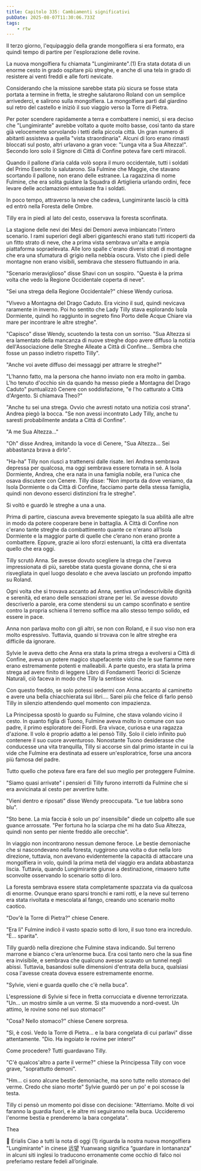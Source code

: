 ```yaml
---
title: Capitolo 335: Cambiamenti significativi
pubDate: 2025-08-07T11:30:06.733Z
tags:
    - rtw
---
```















Il terzo giorno, l'equipaggio della grande mongolfiera si era formato, era quindi tempo di partire per l'esplorazione delle rovine.


La nuova mongolfiera fu chiamata "Lungimirante".(1)  Era stata dotata di un enorme cesto in grado ospitare più streghe, e anche di una tela in grado di resistere ai venti freddi e alle forti nevicate.


Considerando che la missione sarebbe stata più sicura se fosse stata portata a termine in fretta, le streghe salutarono Roland con un semplice arrivederci, e salirono sulla mongolfiera.  La mongolfiera partì dal giardino sul retro del castello e iniziò il suo viaggio verso la Torre di Pietra.


Per poter scendere rapidamente a terra e combattere i nemici, si era deciso che "Lungimirante" avrebbe voltato a quote molto basse, così tanto da stare già velocemente sorvolando i tetti della piccola città. Un gran numero di abitanti assisteva a quella "vista straordinaria". Alcuni di loro erano rimasti bloccati sul posto, altri urlavano a gran voce: "Lunga vita a Sua Altezza!". Secondo loro solo il Signore di Città di Confine poteva fare certi miracoli.


Quando il pallone d’aria calda volò sopra il muro occidentale, tutti i soldati del Primo Esercito lo salutarono. Sia Fulmine che Maggie, che stavano scortando il pallone, non erano delle estranee. La ragazzina di nome Fulmine, che era solita guidare la Squadra di Artiglieria urlando ordini, fece levare delle acclamazioni entusiaste fra i soldati.


In poco tempo, attraverso la neve che cadeva, Lungimirante lasciò la città ed entrò nella Foresta delle Ombre.


Tilly era in piedi al lato del cesto, osservava la foresta sconfinata.


La stagione delle nevi dei Mesi dei Demoni aveva imbiancato l'intero scenario. I rami superiori degli alberi giganteschi erano stati tutti ricoperti da un fitto strato di neve, che a prima vista sembrava un'alta e ampia piattaforma sopraelevata. Alle loro spalle c'erano diversi strati di montagne che era una sfumatura di grigio nella nebbia oscura. Visto che i piedi delle montagne non erano visibili, sembrava che stessero fluttuando in aria.


"Scenario meraviglioso" disse Shavi con un sospiro. "Questa è la prima volta che vedo la Regione Occidentale coperta di neve".


"Sei una strega della Regione Occidentale?" chiese Wendy curiosa.


"Vivevo a Montagna del Drago Caduto. Era vicino il sud, quindi nevicava raramente in inverno. Poi ho sentito che Lady Tilly stava esplorando Isola Dormiente, quindi ho raggiunto in segreto fino Porto delle Acque Chiare via mare per incontrare le altre streghe".


"Capisco" disse Wendy, scuotendo la testa con un sorriso. "Sua Altezza si era lamentato della mancanza di nuove streghe dopo avere diffuso la notizia dell'Associazione delle Streghe Alleate a Città di Confine... Sembra che fosse un passo indietro rispetto Tilly".


"Anche voi avete diffuso dei messaggi per attrarre le streghe?"


"L'hanno fatto, ma la persona che hanno inviato non era molto in gamba. L'ho tenuto d'occhio sin da quando ha messo piede a Montagna del Drago Caduto" puntualizzò Cenere con soddisfazione, "e l'ho catturato a Città d'Argento. Si chiamava Theo?"


"Anche tu sei una strega. Ovvio che avresti notato una notizia così strana". Andrea piegò la bocca. "Se non avessi incontrato Lady Tilly, anche tu saresti probabilmente andata a Città di Confine".


"A me Sua Altezza..."


"Oh" disse Andrea, imitando la voce di Cenere, "Sua Altezza... Sei abbastanza brava a dirlo".


"Ha-ha” Tilly non riuscì a trattenersi dalle risate. Ieri Andrea sembrava depressa per qualcosa, ma oggi sembrava essere tornata in sé. A Isola Dormiente, Andrea, che era nata in una famiglia nobile, era l'unica che osava discutere con Cenere. Tilly disse: "Non importa da dove veniamo, da Isola Dormiente o da Città di Confine, facciamo parte della stessa famiglia, quindi non devono esserci distinzioni fra le streghe".


Si voltò e guardò le streghe a una a una.


Prima di partire, ciascuna aveva brevemente spiegato la sua abilità alle altre in modo da potere cooperare bene in battaglia. A Città di Confine non c'erano tante streghe da combattimento quante ce n'erano all’Isola Dormiente e la maggior parte di quelle che c’erano non erano pronte a combattere. Eppure, grazie ai loro sforzi estenuanti, la città era diventata quello che era oggi.


Tilly scrutò Anna. Se avesse dovuto scegliere la strega che l'aveva impressionata di più, sarebbe stata questa giovane donna, che si era risvegliata in quel luogo desolato e che aveva lasciato un profondo impatto su Roland.


Ogni volta che si trovava accanto ad Anna, sentiva un’indescrivibile dignità e serenità, ed erano delle sensazioni strane per lei. Se avesse dovuto descriverlo a parole, era come stendersi su un campo sconfinato e sentire contro la propria schiena il terreno soffice ma allo stesso tempo solido, ed essere in pace.


Anna non parlava molto con gli altri, se non con Roland, e il suo viso non era molto espressivo. Tuttavia, quando si trovava con le altre streghe era difficile da ignorare.


Sylvie le aveva detto che Anna era stata la prima strega a evolversi a Città di Confine, aveva un potere magico stupefacente visto che le sue fiamme nere erano estremamente potenti e malleabili. A parte questo, era stata la prima strega ad avere finito di leggere Libro di Fondamenti Teorici di Scienze Naturali, ciò faceva in modo che Tilly la sentisse vicina.


Con questo freddo, se solo potessi sedermi con Anna accanto al caminetto e avere una bella chiacchierata sui libri…. Sarei più che felice di farlo pensò Tilly in silenzio attendendo quel momento con impazienza.


La Principessa spostò lo guardo su Fulmine, che stava volando vicino il cesto. In quanto figlia di Tuono, Fulmine aveva molto in comune con suo padre, il primo esploratore dei Fiordi. Era vivace, curiosa e una ragazza d'azione. Il volo è proprio adatto a lei pensò Tilly. Solo il cielo infinito può contenere il suo cuore avventuroso. Nonostante Tuono desiderasse che conducesse una vita tranquilla, Tilly si accorse sin dal primo istante in cui la vide che Fulmine era destinata ad essere un'esploratrice, forse una ancora più famosa del padre.


Tutto quello che poteva fare era fare del suo meglio per proteggere Fulmine.


"Siamo quasi arrivate" i pensieri di Tilly furono interrotti da Fulmine che si era avvicinata al cesto per avvertire tutte.


"Vieni dentro e riposati" disse Wendy preoccupata. "Le tue labbra sono blu".


"Sto bene. La mia faccia è solo un po’ insensibile" diede un colpetto alle sue guance arrossate. "Per fortuna ho la sciarpa che mi ha dato Sua Altezza, quindi non sento per niente freddo alle orecchie".


In viaggio non incontrarono nessun demone feroce. Le bestie demoniache che si nascondevano nella foresta, ruggirono una volta o due nella loro direzione, tuttavia, non avevano evidentemente la capacità di attaccare una mongolfiera in volo, quindi la prima metà del viaggio era andata abbastanza liscia. Tuttavia, quando Lungimirante giunse a destinazione, rimasero tutte sconvolte osservando lo scenario sotto di loro.


La foresta sembrava essere stata completamente spazzata via da qualcosa di enorme. Ovunque erano sparsi tronchi e rami rotti, e la neve sul terreno era stata rivoltata e mescolata al fango, creando uno scenario molto caotico.


"Dov'è la Torre di Pietra?" chiese Cenere.


"Era lì" Fulmine indicò il vasto spazio sotto di loro, il suo tono era incredulo. “È… sparita".


Tilly guardò nella direzione che Fulmine stava indicando. Sul terreno marrone e bianco c'era un’enorme buca. Era così tanto nero che la sua fine era invisibile, e sembrava che qualcuno avesse scavato un tunnel negli abissi. Tuttavia, basandosi sulle dimensioni d'entrata della buca, qualsiasi cosa l'avesse creata doveva essere estremamente enorme.


"Sylvie, vieni e guarda quello che c'è nella buca".


L'espressione di Sylvie si fece in fretta corrucciata e divenne terrorizzata. "Un... un mostro simile a un verme. Si sta muovendo a nord-ovest. Un attimo, le rovine sono nel suo stomaco!"


"Cosa? Nello stomaco?" chiese Cenere sorpresa.


"Sì, è così. Vedo la Torre di Pietra... e la bara congelata di cui parlavi" disse attentamente. "Dio. Ha ingoiato le rovine per intero!"


Come procedere? Tutti guardavano Tilly.


"C'è qualcos'altro a parte il verme?" chiese la Principessa Tilly con voce grave, "soprattutto demoni".


"Hm... ci sono alcune bestie demoniache, ma sono tutte nello stomaco del verme. Credo che siano morte" Sylvie guardò per un po' e poi scosse la testa.


Tilly ci pensò un momento poi disse con decisione: "Atterriamo. Molte di voi faranno la guardia fuori, e le altre mi seguiranno nella buca. Uccideremo l'enorme bestia e prenderemo la bara congelata".


 


Thea






💬 Erialis Ciao a tutti la nota di oggi (1) riguarda la nostra nuova mongolfiera "Lungimirante" in cinese 远望 Yuanwang significa “guardare in lontananza” in alcuni siti inglesi lo traducono erronamente come occhio di falco noi preferiamo restare fedeli all’originale.
                                


                                



